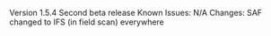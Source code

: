 Version 1.5.4
Second beta release
Known Issues: N/A
Changes: SAF changed to IFS (in field scan) everywhere